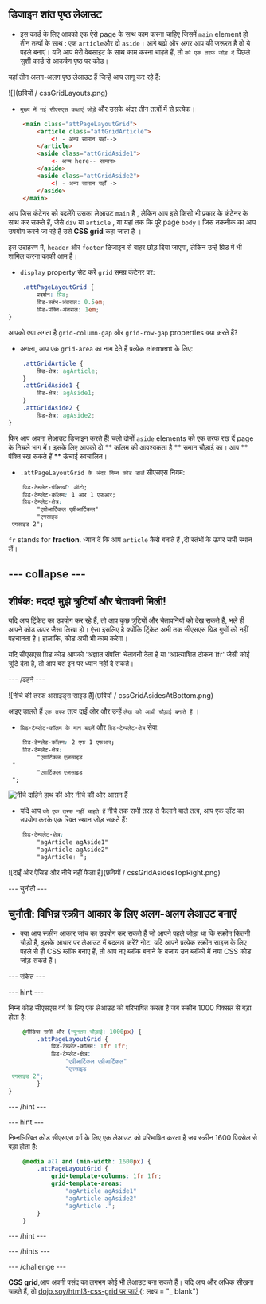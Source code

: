 ## डिजाइन शांत पृष्ठ लेआउट

+ इस कार्ड के लिए आपको एक ऐसे page के साथ काम करना चाहिए जिसमें `main` element हो तीन तत्वों के साथ : एक `article`और दो `aside`। आगे बढ़ो और अगर आप की जरूरत है तो ये पहले बनाएं। यदि आप मेरी वेबसाइट के साथ काम करना चाहते हैं, तो ` को एक तरफ जोड़ दें ` पिछले सुशी कार्ड से आकर्षण पृष्ठ पर कोड। 

यहां तीन अलग-अलग पृष्ठ लेआउट हैं जिन्हें आप लागू कर रहे हैं:

![](छवियों / cssGridLayouts.png)

+ ` मुख्य में नई सीएसएस कक्षाएं जोड़ें ` और उसके अंदर तीन तत्वों में से प्रत्येक।

```html
    <main class="attPageLayoutGrid">
        <article class="attGridArticle">
            <! - अन्य सामान यहाँ-->
        </article>
        <aside class="attGridAside1">
            <- अन्य here-- सामान>
        </aside>
        <aside class="attGridAside2">
            <! - अन्य सामान यहाँ ->
        </aside>
    </main>
```

आप जिस कंटेनर को बदलेंगे उसका लेआउट `main` है , लेकिन आप इसे किसी भी प्रकार के कंटेनर के साथ कर सकते हैं, जैसे ` div ` या ` article ` , या यहां तक कि पूरे page ` body `। जिस तकनीक का आप उपयोग करने जा रहे हैं उसे **CSS grid** कहा जाता है ।

इस उदाहरण में, `header` और `footer` डिजाइन से बाहर छोड़ दिया जाएगा, लेकिन उन्हें ग्रिड में भी शामिल करना काफी आम है।

+ `display` property सेट करें `grid` समग्र कंटेनर पर:

```css
    .attPageLayoutGrid {
        प्रदर्शन: ग्रिड;
        ग्रिड-स्तंभ-अंतराल: 0.5em;
        ग्रिड-पंक्ति-अंतराल: 1em;
}
```

आपको क्या लगता है `grid-column-gap` और `grid-row-gap` properties क्या करते हैं?

+ अगला, आप एक `grid-area` का नाम देते हैं प्रत्येक element के लिए: 

```css
    .attGridArticle {
        ग्रिड-क्षेत्र: agArticle;
    }
    .attGridAside1 {
        ग्रिड-क्षेत्र: agAside1;
    }
    .attGridAside2 {
        ग्रिड-क्षेत्र: agAside2;
}
```

फिर आप अपना लेआउट डिजाइन करते हैं! चलो दोनों `aside` elements को एक तरफ रख दें page के निचले भाग में। इसके लिए आपको दो ** कॉलम की आवश्यकता है ** समान चौड़ाई का। आप ** पंक्ति रख सकते हैं ** ऊंचाई स्वचालित।

+ ` .attPageLayoutGrid के अंदर निम्न कोड डालें ` सीएसएस नियम:

```css
    ग्रिड-टेम्प्लेट-पंक्तियाँ: ऑटो;
    ग्रिड-टेम्प्लेट-कॉलम: 1 आर 1 एफआर;
    ग्रिड-टेम्प्लेट-क्षेत्र: 
        "एग्रीआर्टिकल एग्रीआर्टिकल"
        "एगसाइड 
 एगसाइड 2";
```

`fr` stands for **fraction**. ध्यान दें कि आप `article` कैसे बनाते हैं ,दो स्तंभों के ऊपर सभी स्थान लें।

## \--- collapse \---

## शीर्षक: मदद! मुझे त्रुटियाँ और चेतावनी मिली!

यदि आप ट्रिंकेट का उपयोग कर रहे हैं, तो आप कुछ त्रुटियों और चेतावनियों को देख सकते हैं, भले ही आपने कोड ऊपर जैसा लिखा हो। ऐसा इसलिए है क्योंकि ट्रिंकेट अभी तक सीएसएस ग्रिड गुणों को नहीं पहचानता है। हालांकि, कोड अभी भी काम करेगा।

यदि सीएसएस ग्रिड कोड आपको 'अज्ञात संपत्ति' चेतावनी देता है या 'अप्रत्याशित टोकन 1fr' जैसी कोई त्रुटि देता है, तो आप बस इन पर ध्यान नहीं दे सकते।

\--- /ढहने \---

![नीचे की तरफ असाइड्स साइड हैं](छवियों / cssGridAsidesAtBottom.png)

आइए डालते हैं ` एक तरफ ` तत्व दाईं ओर और उन्हें ` लेख की आधी चौड़ाई बनाते हैं ` ।

+ ` ग्रिड-टेम्प्लेट-कॉलम के मान बदलें ` और ` ग्रिड-टेम्पलेट-क्षेत्र ` सेवा:

```css
    ग्रिड-टेम्प्लेट-कॉलम: 2 एफ 1 एफआर;
    ग्रिड-टेम्प्लेट-क्षेत्र: 
        "एग्रार्टिकल एज़साइड 
 "
        "एग्रार्टिकल एज़साइड 
 ";
```

![नीचे दाहिने हाथ की ओर नीचे की ओर आसन हैं](images/cssGridAsidesOnRight.png)

+ यदि आप ` को एक तरफ नहीं चाहते हैं ` नीचे तक सभी तरह से फैलाने वाले तत्व, आप एक डॉट का उपयोग करके एक रिक्त स्थान जोड़ सकते हैं: 

```css
    ग्रिड-टेम्पलेट-क्षेत्र: 
        "agArticle agAside1"
        "agArticle agAside2"
        "agArticle। ";
```

![दाईं ओर ऐसिड और नीचे नहीं फैला है](छवियों / cssGridAsidesTopRight.png)

\--- चुनौती \---

## चुनौती: विभिन्न स्क्रीन आकार के लिए अलग-अलग लेआउट बनाएं

+ क्या आप स्क्रीन आकार जांच का उपयोग कर सकते हैं जो आपने पहले जोड़ा था कि स्क्रीन कितनी चौड़ी है, इसके आधार पर लेआउट में बदलाव करें? नोट: यदि आपने प्रत्येक स्क्रीन साइज के लिए पहले से ही CSS ब्लॉक बनाए हैं, तो आप नए ब्लॉक बनाने के बजाय उन ब्लॉकों में नया CSS कोड जोड़ सकते हैं।

\--- संकेत \---

\--- hint \---

निम्न कोड सीएसएस वर्ग के लिए एक लेआउट को परिभाषित करता है जब स्क्रीन 1000 पिक्सल से बड़ा होता है:

```css
    @मीडिया सभी और (न्यूनतम-चौड़ाई: 1000px) {
        .attPageLayoutGrid {
            ग्रिड-टेम्प्लेट-कॉलम: 1fr 1fr;
            ग्रिड-टेम्प्लेट-क्षेत्र: 
                "एग्रीआर्टिकल एग्रीआर्टिकल"
                "एगसाइड 
 एगसाइड 2";
        }
}  
```

\--- /hint \---

\--- hint \---

निम्नलिखित कोड सीएसएस वर्ग के लिए एक लेआउट को परिभाषित करता है जब स्क्रीन 1600 पिक्सेल से बड़ा होता है:

```css
    @media all and (min-width: 1600px) {
        .attPageLayoutGrid {
            grid-template-columns: 1fr 1fr;
            grid-template-areas: 
                "agArticle agAside1"
                "agArticle agAside2"
                "agArticle .";
        }
    }  
```

\--- /hint \---

\--- /hints \---

\--- /challenge \---

**CSS grid**,आप अपनी पसंद का लगभग कोई भी लेआउट बना सकते हैं। यदि आप और अधिक सीखना चाहते हैं, तो [ dojo.soy/html3-css-grid पर जाएं ](http://dojo.soy/html3-css-grid) {: लक्ष्य = "_ blank"}